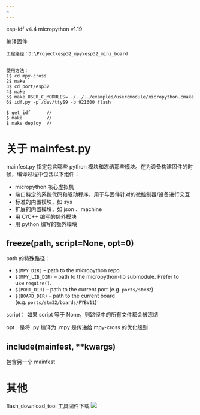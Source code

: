 ```yaml
---
~
---
```

esp-idf v4.4
micropython v1.19

编译固件
~~~
工程路径：D:\Project\esp32_mpy\esp32_mini_board


使用方法：
1$ cd mpy-cross
2$ make
3$ cd port/esp32
4$ make
5$ make USER_C_MODULES=../../../examples/usercmodule/micropython.cmake     
6$ idf.py -p /dev/ttyS9 -b 921600 flash

$ get_idf      //
$ make         // 
$ make deploy  //

~~~

# 关于 mainfest.py

mainfest.py 指定包含哪些 python 模块和冻结那些模块。在为设备构建固件的时候，编译过程中包含以下组件：
- micropython 核心虚拟机
- 端口特定的系统代码和驱动程序，用于与固件针对的微控制器/设备进行交互
- 标准的内置模块，如 sys
- 扩展的内置模块，如 json 、machine
- 用 C/C++ 编写的额外模块
- 用 python 编写的额外模块

## freeze(path, script=None, opt=0)

path 的特殊路径：
- `$(MPY_DIR)` – path to the micropython repo.
- `$(MPY_LIB_DIR)` – path to the micropython-lib submodule. Prefer to use `require()`.
- `$(PORT_DIR)` – path to the current port (e.g. `ports/stm32`)
- `$(BOARD_DIR)` – path to the current board (e.g. `ports/stm32/boards/PYBV11`)

script： 如果 script 等于 None，则路径中的所有文件都会被冻结

opt：是将 .py 编译为 .mpy 是传递给 mpy-cross 的优化级别

## include(mainfest, **kwargs)

包含另一个 mainfest




# 其他
flash_download_tool 工具固件下载
![](Pasted%20image%2020240219214833.png)